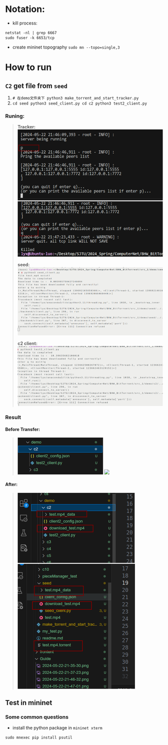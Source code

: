 # Notation:
- kill process:
```shell
netstat -nl | grep 6667
sudo fuser -k 6653/tcp
```

- create mininet topography
`sudo mn --topo=single,3`

# How to run
## `C2` get file from `seed`
1. `# 在demo文件夹下
python3 make_torrent_and_start_tracker.py`
2. `cd seed
python3 seed_client.py
cd c2
python3 test2_client.py`

### Runing:
> **Tracker:** 
> ![](2024-05-22-21-47-01.png)
> ![](2024-05-22-21-47-33.png)
> 
> **seed:**
> ![](2024-05-22-21-48-26.png)
>
> **c2 client:**
> ![](2024-05-22-21-49-21.png)

### Result
#### Before Transfer:
>![](2024-05-22-21-37-23.png)
>![](2024-05-22-21-38-27.png)



#### After:
> ![](2024-05-22-21-50-12.png)
> ![](2024-05-22-21-49-43.png)


## Test in mininet

### Some common questions
- install the python package in `mininet xterm`
```shell
sudo mnexec pip install psutil
```